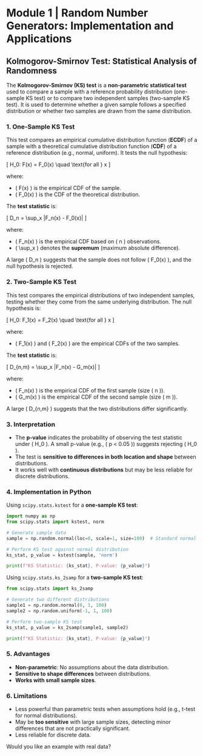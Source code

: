 # Module 1 | Random Number Generators: Implementation and Applications
## Kolmogorov-Smirnov Test: Statistical Analysis of Randomness

The **Kolmogorov-Smirnov (KS) test** is a **non-parametric statistical test** used to compare a sample with a reference probability distribution (one-sample KS test) or to compare two independent samples (two-sample KS test). It is used to determine whether a given sample follows a specified distribution or whether two samples are drawn from the same distribution.

### 1. **One-Sample KS Test**
This test compares an empirical cumulative distribution function (**ECDF**) of a sample with a theoretical cumulative distribution function (**CDF**) of a reference distribution (e.g., normal, uniform). It tests the null hypothesis:

\[
H_0: F(x) = F_0(x) \quad \text{for all } x
\]

where:
- \( F(x) \) is the empirical CDF of the sample.
- \( F_0(x) \) is the CDF of the theoretical distribution.

The **test statistic** is:

\[
D_n = \sup_x |F_n(x) - F_0(x)|
\]

where:
- \( F_n(x) \) is the empirical CDF based on \( n \) observations.
- \( \sup_x \) denotes the **supremum** (maximum absolute difference).

A large \( D_n \) suggests that the sample does not follow \( F_0(x) \), and the null hypothesis is rejected.

### 2. **Two-Sample KS Test**
This test compares the empirical distributions of two independent samples, testing whether they come from the same underlying distribution. The null hypothesis is:

\[
H_0: F_1(x) = F_2(x) \quad \text{for all } x
\]

where:
- \( F_1(x) \) and \( F_2(x) \) are the empirical CDFs of the two samples.

The **test statistic** is:

\[
D_{n,m} = \sup_x |F_n(x) - G_m(x)|
\]

where:
- \( F_n(x) \) is the empirical CDF of the first sample (size \( n \)).
- \( G_m(x) \) is the empirical CDF of the second sample (size \( m \)).

A large \( D_{n,m} \) suggests that the two distributions differ significantly.

### 3. **Interpretation**
- The **p-value** indicates the probability of observing the test statistic under \( H_0 \). A small p-value (e.g., \( p < 0.05 \)) suggests rejecting \( H_0 \).
- The test is **sensitive to differences in both location and shape** between distributions.
- It works well with **continuous distributions** but may be less reliable for discrete distributions.

### 4. **Implementation in Python**
Using `scipy.stats.kstest` for a **one-sample KS test**:
```python
import numpy as np
from scipy.stats import kstest, norm

# Generate sample data
sample = np.random.normal(loc=0, scale=1, size=100)  # Standard normal sample

# Perform KS test against normal distribution
ks_stat, p_value = kstest(sample, 'norm')

print(f"KS Statistic: {ks_stat}, P-value: {p_value}")
```

Using `scipy.stats.ks_2samp` for a **two-sample KS test**:
```python
from scipy.stats import ks_2samp

# Generate two different distributions
sample1 = np.random.normal(0, 1, 100)
sample2 = np.random.uniform(-1, 1, 100)

# Perform two-sample KS test
ks_stat, p_value = ks_2samp(sample1, sample2)

print(f"KS Statistic: {ks_stat}, P-value: {p_value}")
```

### 5. **Advantages**
- **Non-parametric**: No assumptions about the data distribution.
- **Sensitive to shape differences** between distributions.
- **Works with small sample sizes**.

### 6. **Limitations**
- Less powerful than parametric tests when assumptions hold (e.g., t-test for normal distributions).
- May be **too sensitive** with large sample sizes, detecting minor differences that are not practically significant.
- Less reliable for discrete data.

Would you like an example with real data?